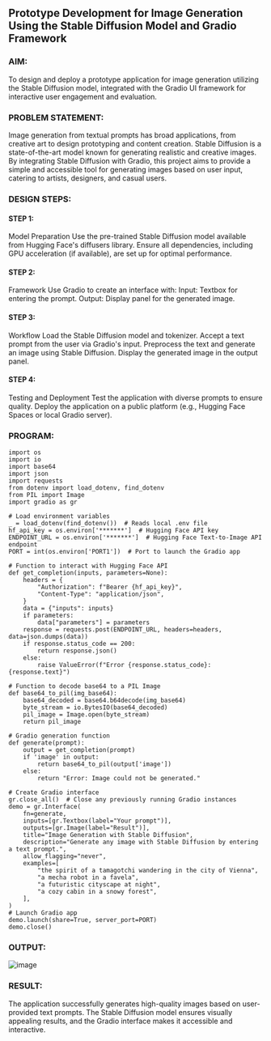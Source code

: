 ## Prototype Development for Image Generation Using the Stable Diffusion Model and Gradio Framework

### AIM:
To design and deploy a prototype application for image generation utilizing the Stable Diffusion model, integrated with the Gradio UI framework for interactive user engagement and evaluation.

### PROBLEM STATEMENT:
Image generation from textual prompts has broad applications, from creative art to design prototyping and content creation. Stable Diffusion is a state-of-the-art model known for generating realistic and creative images. By integrating Stable Diffusion with Gradio, this project aims to provide a simple and accessible tool for generating images based on user input, catering to artists, designers, and casual users.
### DESIGN STEPS:

#### STEP 1:
Model Preparation
Use the pre-trained Stable Diffusion model available from Hugging Face's diffusers library. Ensure all dependencies, including GPU acceleration (if available), are set up for optimal performance.
#### STEP 2:
Framework
Use Gradio to create an interface with: Input: Textbox for entering the prompt. Output: Display panel for the generated image.
#### STEP 3:
Workflow
Load the Stable Diffusion model and tokenizer. Accept a text prompt from the user via Gradio's input. Preprocess the text and generate an image using Stable Diffusion. Display the generated image in the output panel.
#### STEP 4:
Testing and Deployment
Test the application with diverse prompts to ensure quality. Deploy the application on a public platform (e.g., Hugging Face Spaces or local Gradio server).
### PROGRAM:
```
import os
import io
import base64
import json
import requests
from dotenv import load_dotenv, find_dotenv
from PIL import Image
import gradio as gr

# Load environment variables
_ = load_dotenv(find_dotenv())  # Reads local .env file
hf_api_key = os.environ['*******']  # Hugging Face API key
ENDPOINT_URL = os.environ['*******']  # Hugging Face Text-to-Image API endpoint
PORT = int(os.environ['PORT1'])  # Port to launch the Gradio app

# Function to interact with Hugging Face API
def get_completion(inputs, parameters=None):
    headers = {
        "Authorization": f"Bearer {hf_api_key}",
        "Content-Type": "application/json",
    }
    data = {"inputs": inputs}
    if parameters:
        data["parameters"] = parameters
    response = requests.post(ENDPOINT_URL, headers=headers, data=json.dumps(data))
    if response.status_code == 200:
        return response.json()
    else:
        raise ValueError(f"Error {response.status_code}: {response.text}")

# Function to decode base64 to a PIL Image
def base64_to_pil(img_base64):
    base64_decoded = base64.b64decode(img_base64)
    byte_stream = io.BytesIO(base64_decoded)
    pil_image = Image.open(byte_stream)
    return pil_image

# Gradio generation function
def generate(prompt):
    output = get_completion(prompt)
    if 'image' in output:
        return base64_to_pil(output['image'])
    else:
        return "Error: Image could not be generated."

# Create Gradio interface
gr.close_all()  # Close any previously running Gradio instances
demo = gr.Interface(
    fn=generate,
    inputs=[gr.Textbox(label="Your prompt")],
    outputs=[gr.Image(label="Result")],
    title="Image Generation with Stable Diffusion",
    description="Generate any image with Stable Diffusion by entering a text prompt.",
    allow_flagging="never",
    examples=[
        "the spirit of a tamagotchi wandering in the city of Vienna",
        "a mecha robot in a favela",
        "a futuristic cityscape at night",
        "a cozy cabin in a snowy forest",
    ],
)
# Launch Gradio app
demo.launch(share=True, server_port=PORT)
demo.close()
```
### OUTPUT:
![image](https://github.com/user-attachments/assets/46ea1689-6a75-4ac2-9614-e137fa9fb06e)

### RESULT:
The application successfully generates high-quality images based on user-provided text prompts. The Stable Diffusion model ensures visually appealing results, and the Gradio interface makes it accessible and interactive.
